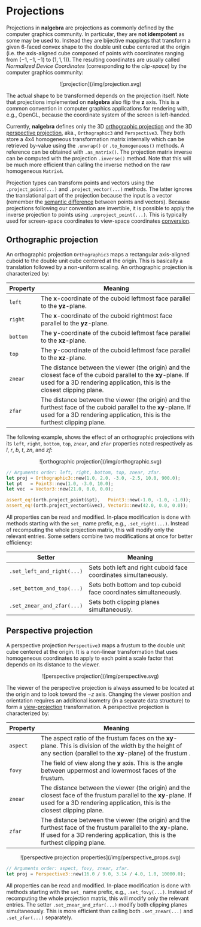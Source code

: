# Projections
Projections in **nalgebra** are projections as commonly defined by the computer
graphics community. In particular, they are **not idempotent** as some
may be used to. Instead they are bijective mappings that transform a given
6-faced convex shape to the double unit cube centered at the origin (i.e. the
axis-aligned cube composed of points with coordinates ranging from $(-1, -1,
-1)$ to $(1, 1, 1)$). The resulting coordinates are usually called _Normalized
Device Coordinates_ (corresponding to the _clip-space_) by the computer
graphics community:

<center>
![projection](/img/projection.svg)
</center>

The actual shape to be transformed depends on the projection itself. Note that
projections implemented on **nalgebra** also flip the $\mathbf{z}$ axis. This
is a common convention in computer graphics applications for rendering with,
e.g., OpenGL, because the coordinate system of the screen is left-handed.


Currently, **nalgebra** defines only the 3D [orthographic
projection](#orthographic-projection) and the 3D [perspective
projection](#perspective-projection), aka., `Orthographic3` and `Perspective3`.
They both store a 4x4 homogeneous transformation matrix internally which can be
retrieved by-value using the `.unwrap()` or `.to_homogeneous()` methods. A
reference can be obtained with `.as_matrix()`. The projection matrix inverse
can be computed with the projection `.inverse()` method. Note that this will be
much more efficient than calling the inverse method on the raw homogeneous
`Matrix4`.

Projection types can transform points and vectors using the
`.project_point(...)` and `.project_vector(...)` methods. The latter ignores
the translational part of the projection because the input is a vector
(remember the [semantic difference](./points_and_transformations/#points)
between points and vectors). Because projections following our convention are
invertible, it is possible to apply the inverse projection to points using
`.unproject_point(...)`. This is typically used for screen-space coordinates to
view-space coordinates [conversion](/cg_recipes/#screen-space-to-view-space).

## Orthographic projection
An orthographic projection `Orthographic3` maps a rectangular axis-aligned
cuboid to the double unit cube centered at the origin. This is basically a
translation followed by a non-uniform scaling. An orthographic projection is
characterized by:

Property | Meaning
---------|--------
`left`   | The $\mathbf{x}$-coordinate of the cuboid leftmost face parallel to the $\mathbf{yz}$-plane.  |
`right`  | The $\mathbf{x}$-coordinate of the cuboid rightmost face parallel to the $\mathbf{yz}$-plane. |
`bottom` | The $\mathbf{y}$-coordinate of the cuboid leftmost face parallel to the $\mathbf{xz}$-plane.  |
`top`    | The $\mathbf{y}$-coordinate of the cuboid leftmost face parallel to the $\mathbf{xz}$-plane.   |
`znear`  | The distance between the viewer (the origin) and the closest face of the cuboid parallel to the $\mathbf{xy}$-plane. If used for a 3D rendering application, this is the closest clipping plane. |
`zfar`   | The distance between the viewer (the origin) and the furthest face of the cuboid parallel to the $\mathbf{xy}$-plane. If used for a 3D rendering application, this is the furthest clipping plane. |


The following example, shows the effect of an orthographic projections with its
`left`, `right`, `bottom`, `top`, `znear`, and `zfar` properties noted
respectively as $l$, $r$, $b$, $t$, $zn$, and $zf$:

<center>
![orthographic projection](/img/orthographic.svg)
</center>

```rust
// Arguments order: left, right, bottom, top, znear, zfar.
let proj = Orthographic3::new(1.0, 2.0, -3.0, -2.5, 10.0, 900.0);
let pt   = Point3::new(1.0, -3.0, 10.0);
let vec  = Vector3::new(21.0, 0.0, 0.0);

assert_eq!(orth.project_point(&pt),   Point3::new(-1.0, -1.0, -1.0));
assert_eq!(orth.project_vector(&vec), Vector3::new(42.0, 0.0, 0.0));
```


All properties can be read and modified. In-place modification is done with
methods starting with the `set_` name prefix, e.g., `.set_right(...)`. Instead
of recomputing the whole projection matrix, this will modify only the relevant
entries. Some setters combine two modifications at once for better efficiency:

Setter   | Meaning
---------|--------
`.set_left_and_right(...)` | Sets both left and right cuboid face coordinates simultaneously. |
`.set_bottom_and_top(...)` | Sets both bottom and top cuboid face coordinates simultaneously. |
`.set_znear_and_zfar(...)` | Sets both clipping planes simultaneously. |

## Perspective projection
A perspective projection `Perspective3` maps a frustum to the double unit cube
centered at the origin. It is a non-linear transformation that uses homogeneous
coordinates to apply to each point a scale factor that depends on its distance
to the viewer.

<center>
![perspective projection](/img/perspective.svg)
</center>

The viewer of the perspective projection is always assumed to be located at the
origin and to look toward the $-z$ axis. Changing the viewer position and
orientation requires an additional isometry (in a separate data structure) to
form a [view-projection](cg_recipes/#build-a-mvp-matrix) transformation. A
perspective projection is characterized by:

Property | Meaning
---------|--------
`aspect` | The aspect ratio of the frustum faces on the $\mathbf{xy}$-plane. This is division of the width by the height of any section (parallel to the $\mathbf{xy}$-plane) of the frustum .
`fovy`   | The field of view along the $\mathbf{y}$ axis. This is the angle between uppermost and lowermost faces of the frustum. |
`znear`  | The distance between the viewer (the origin) and the closest face of the frustum parallel to the $\mathbf{xy}$-plane. If used for a 3D rendering application, this is the closest clipping plane. |
`zfar`   | The distance between the viewer (the origin) and the furthest face of the frustum parallel to the $\mathbf{xy}$-plane. If used for a 3D rendering application, this is the furthest clipping plane. |

<center>
![perspective projection properties](/img/perspective_props.svg)
</center>

```rust
// Arguments order: aspect, fovy, znear, zfar.
let proj = Perspective3::new(16.0 / 9.0, 3.14 / 4.0, 1.0, 10000.0);
```

All properties can be read and modified. In-place modification is done with
methods starting with the `set_` name prefix, e.g., `.set_fovy(...)`. Instead
of recomputing the whole projection matrix, this will modify only the relevant
entries. The setter `.set_znear_and_zfar(...)` modify both clipping planes
simultaneously. This is more efficient than calling both `.set_znear(...)` and
`.set_zfar(...)` separately.

